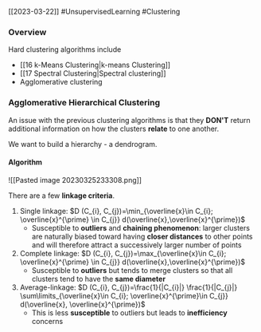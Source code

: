 [[2023-03-22]] #UnsupervisedLearning #Clustering

### Overview
Hard clustering algorithms include
- [[16 k-Means Clustering|k-means Clustering]]
- [[17 Spectral Clustering|Spectral clustering]]
- Agglomerative clustering

### Agglomerative Hierarchical Clustering
An issue with the previous clustering algorithms is that they **DON'T** return additional information on how the clusters **relate** to one another.

We want to build a hierarchy - a dendrogram.

#### Algorithm
![[Pasted image 20230325233308.png]]

There are a few **linkage criteria**.
1. Single linkage: $D (C_{i}, C_{j})=\min_{\overline{x}\in C_{i}; \overline{x}^{\prime} \in C_{j}} d(\overline{x},\overline{x}^{\prime})$
	- Susceptible to **outliers** and **chaining phenomenon**: larger clusters are naturally biased toward having **closer distances** to other points and will therefore attract a successively larger number of points
2. Complete linkage: $D (C_{i}, C_{j})=\max_{\overline{x}\in C_{i}; \overline{x}^{\prime} \in C_{j}} d(\overline{x},\overline{x}^{\prime})$
	- Susceptible to **outliers** but tends to merge clusters so that all clusters tend to have the **same diameter**
3. Average-linkage: $D (C_{i}, C_{j})=\frac{1}{|C_{i}|} \frac{1}{|C_{j}|} \sum\limits_{\overline{x}\in C_{i}; \overline{x}^{\prime}\in C_{j}} d(\overline{x}, \overline{x}^{\prime})$
	- This is less **susceptible** to outliers but leads to **inefficiency** concerns